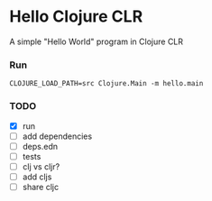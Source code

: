 # Hello Clojure CLR

A simple "Hello World" program in Clojure CLR

### Run

    CLOJURE_LOAD_PATH=src Clojure.Main -m hello.main

### TODO

- [X] run
- [ ] add dependencies
- [ ] deps.edn
- [ ] tests
- [ ] clj vs cljr?
- [ ] add cljs
- [ ] share cljc
